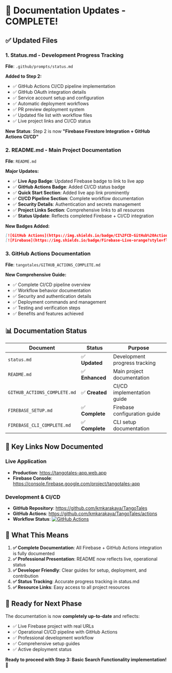 # 📝 Documentation Updates - COMPLETE!

## ✅ Updated Files

### 1. **Status.md** - Development Progress Tracking
**File**: `.github/prompts/status.md`

**Added to Step 2:**
- ✅ GitHub Actions CI/CD pipeline implementation
- ✅ GitHub OAuth integration details
- ✅ Service account setup and configuration
- ✅ Automatic deployment workflows
- ✅ PR preview deployment system
- ✅ Updated file list with workflow files
- ✅ Live project links and CI/CD status

**New Status**: Step 2 is now **"Firebase Firestore Integration + GitHub Actions CI/CD"**

### 2. **README.md** - Main Project Documentation  
**File**: `README.md`

**Major Updates:**
- ✅ **Live App Badge**: Updated Firebase badge to link to live app
- ✅ **GitHub Actions Badge**: Added CI/CD status badge
- ✅ **Quick Start Section**: Added live app link prominently
- ✅ **CI/CD Pipeline Section**: Complete workflow documentation
- ✅ **Security Details**: Authentication and secrets management
- ✅ **Project Links Section**: Comprehensive links to all resources
- ✅ **Status Update**: Reflects completed Firebase + CI/CD integration

**New Badges Added:**
```markdown
[![GitHub Actions](https://img.shields.io/badge/CI%2FCD-GitHub%20Actions-2088FF?style=flat-square&logo=github-actions)](https://github.com/kmkarakaya/TangoTales/actions)
[![Firebase](https://img.shields.io/badge/Firebase-Live-orange?style=flat-square&logo=firebase)](https://tangotales-app.web.app)
```

### 3. **GitHub Actions Documentation**
**File**: `tangotales/GITHUB_ACTIONS_COMPLETE.md`

**New Comprehensive Guide:**
- ✅ Complete CI/CD pipeline overview
- ✅ Workflow behavior documentation
- ✅ Security and authentication details
- ✅ Deployment commands and management
- ✅ Testing and verification steps
- ✅ Benefits and features achieved

## 📊 Documentation Status

| Document | Status | Purpose |
|----------|--------|---------|
| `status.md` | ✅ **Updated** | Development progress tracking |
| `README.md` | ✅ **Enhanced** | Main project documentation |
| `GITHUB_ACTIONS_COMPLETE.md` | ✅ **Created** | CI/CD implementation guide |
| `FIREBASE_SETUP.md` | ✅ **Complete** | Firebase configuration guide |
| `FIREBASE_CLI_COMPLETE.md` | ✅ **Complete** | CLI setup documentation |

## 🔗 Key Links Now Documented

### Live Application
- **Production**: https://tangotales-app.web.app
- **Firebase Console**: https://console.firebase.google.com/project/tangotales-app

### Development & CI/CD  
- **GitHub Repository**: https://github.com/kmkarakaya/TangoTales
- **GitHub Actions**: https://github.com/kmkarakaya/TangoTales/actions
- **Workflow Status**: [![GitHub Actions](https://github.com/kmkarakaya/TangoTales/actions/workflows/firebase-hosting-merge.yml/badge.svg)](https://github.com/kmkarakaya/TangoTales/actions)

## 🎯 What This Means

1. **✅ Complete Documentation**: All Firebase + GitHub Actions integration is fully documented
2. **✅ Professional Presentation**: README now reflects live, operational status
3. **✅ Developer Friendly**: Clear guides for setup, deployment, and contribution
4. **✅ Status Tracking**: Accurate progress tracking in status.md
5. **✅ Resource Links**: Easy access to all project resources

## 🚀 Ready for Next Phase

The documentation is now **completely up-to-date** and reflects:
- ✅ Live Firebase project with real URLs
- ✅ Operational CI/CD pipeline with GitHub Actions  
- ✅ Professional development workflow
- ✅ Comprehensive setup guides
- ✅ Active deployment status

**Ready to proceed with Step 3: Basic Search Functionality implementation!** 🎉